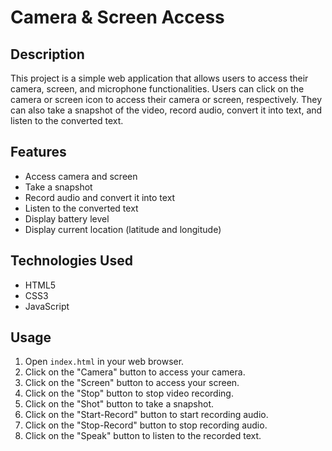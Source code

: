 # Camera & Screen Access

## Description
This project is a simple web application that allows users to access their camera, screen, and microphone functionalities. Users can click on the camera or screen icon to access their camera or screen, respectively. They can also take a snapshot of the video, record audio, convert it into text, and listen to the converted text.

## Features
- Access camera and screen
- Take a snapshot
- Record audio and convert it into text
- Listen to the converted text
- Display battery level
- Display current location (latitude and longitude)

## Technologies Used
- HTML5
- CSS3
- JavaScript


## Usage
1. Open `index.html` in your web browser.
2. Click on the "Camera" button to access your camera.
3. Click on the "Screen" button to access your screen.
4. Click on the "Stop" button to stop video recording.
5. Click on the "Shot" button to take a snapshot.
6. Click on the "Start-Record" button to start recording audio.
7. Click on the "Stop-Record" button to stop recording audio.
8. Click on the "Speak" button to listen to the recorded text.

